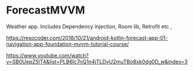 # ForecastMVVM
Weather app. Includes Dependency injection, Room lib, Retrofit etc
,

https://resocoder.com/2018/10/21/android-kotlin-forecast-app-01-navigation-app-foundation-mvvm-tutorial-course/

https://www.youtube.com/watch?v=SB0UepZ5lT4&list=PLB6lc7nQ1n4jTLDyU2muTBo8xk0dg0D_w&index=3

